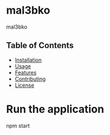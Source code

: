 # mal3bko
mal3bko

## Table of Contents

- [Installation](#installation)
- [Usage](#usage)
- [Features](#features)
- [Contributing](#contributing)
- [License](#license)


# Run the application
npm start
